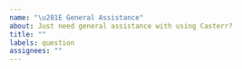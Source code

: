 ```yaml
---
name: "\u281E General Assistance"
about: Just need general assistance with using Casterr?
title: ""
labels: question
assignees: ""
---
```


<!-- Start typing your question below. We will try to get back to you as soon as possible! -->
